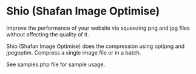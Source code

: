 Shio (Shafan Image Optimise)
====

Improve the performance of your website via squeezing png and jpg files without affecting the quality of it.

Shio (Shafan Image Optimise) does the compression using optipng and jpegoptim. Compress a single image file or in a batch.

See samples.php file for sample usage.
